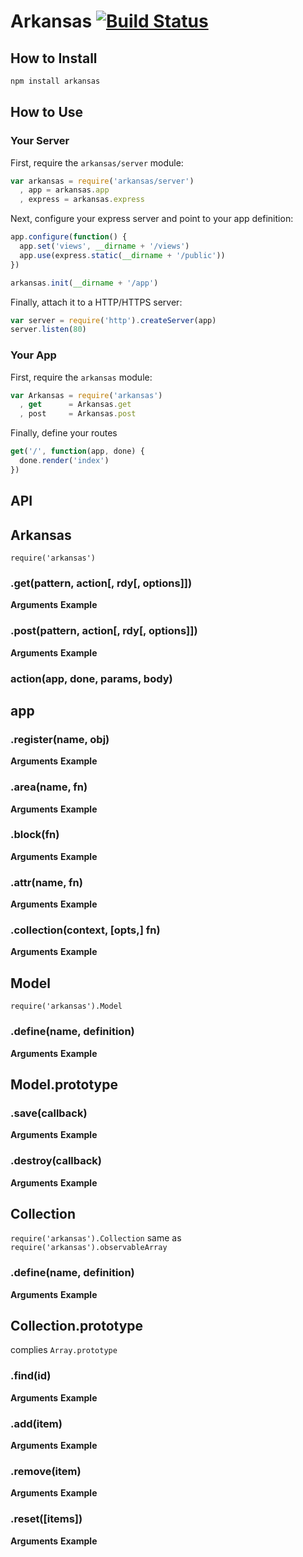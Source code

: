 # Arkansas [![Build Status](https://secure.travis-ci.org/rkusa/Arkansas.png)](http://travis-ci.org/rkusa/Arkansas)

## How to Install

```bash
npm install arkansas
```
    
## How to Use

### Your Server

First, require the `arkansas/server` module:

```js
var arkansas = require('arkansas/server')
  , app = arkansas.app
  , express = arkansas.express
```

Next, configure your express server and point to your app definition:

```js
app.configure(function() {
  app.set('views', __dirname + '/views')
  app.use(express.static(__dirname + '/public'))
})

arkansas.init(__dirname + '/app')
```

Finally, attach it to a HTTP/HTTPS server:

```js
var server = require('http').createServer(app)
server.listen(80)
```

### Your App

First, require the `arkansas` module:

```js
var Arkansas = require('arkansas')
  , get      = Arkansas.get
  , post     = Arkansas.post
```

Finally, define your routes

```js
get('/', function(app, done) {
  done.render('index')
})
```

## API

## Arkansas
`require('arkansas')`

### .get(pattern, action[, rdy[, options]])
**Arguments**
**Example**

### .post(pattern, action[, rdy[, options]])
**Arguments**
**Example**

### action(app, done, params, body)

## app

### .register(name, obj)
**Arguments**
**Example**

### .area(name, fn)
**Arguments**
**Example**

### .block(fn)
**Arguments**
**Example**

### .attr(name, fn)
**Arguments**
**Example**

### .collection(context, [opts,] fn)
**Arguments**
**Example**

## Model
`require('arkansas').Model`

### .define(name, definition)
**Arguments**
**Example**

## Model.prototype

### .save(callback)
**Arguments**
**Example**

### .destroy(callback)
**Arguments**
**Example**

## Collection
`require('arkansas').Collection`
same as `require('arkansas').observableArray`

### .define(name, definition)
**Arguments**
**Example**

## Collection.prototype
complies `Array.prototype`

### .find(id)
**Arguments**
**Example**

### .add(item)
**Arguments**
**Example**

### .remove(item)
**Arguments**
**Example**

### .reset([items])
**Arguments**
**Example**
